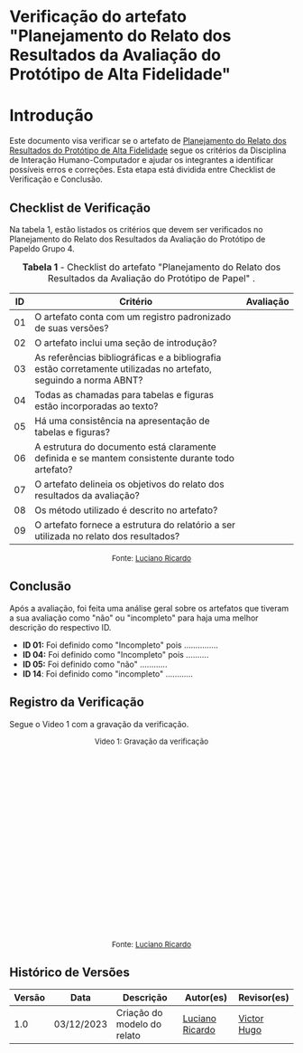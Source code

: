 # Verificação do artefato "Planejamento do Relato dos Resultados da Avaliação do Protótipo de Alta Fidelidade"

# Introdução

Este documento visa verificar se o artefato de [Planejamento do Relato dos Resultados do Protótipo de Alta Fidelidade](https://interacao-humano-computador.github.io/2023.2-Dominio-Publico/design_avalaiacao_desenvolvimento/nivel3/prototipo_alta_fidelidade/planejamento_relato/) segue os critérios da Disciplina de Interação Humano-Computador e ajudar os integrantes a identificar possíveis erros e correções. Esta etapa está dividida entre Checklist de Verificação e Conclusão.


## Checklist de Verificação

Na tabela 1, estão listados os critérios que devem ser verificados no Planejamento do Relato dos Resultados da Avaliação do Protótipo de Papeldo Grupo 4.

<font size="3"><p style="text-align: center"><b>Tabela 1</b> - Checklist do artefato "Planejamento do Relato dos Resultados da Avaliação do Protótipo de Papel" . </p></font>

| ID  | Critério                                                                                                         | Avaliação |
| --- | ---------------------------------------------------------------------------------------------------------------- | --------- |
| 01  | O artefato conta com um registro padronizado de suas versões?                                                    |           |
| 02  | O artefato inclui uma seção de introdução?                                                                       |           |
| 03  | As referências bibliográficas e a bibliografia estão corretamente utilizadas no artefato, seguindo a norma ABNT? |           |
| 04  | Todas as chamadas para tabelas e figuras estão incorporadas ao texto?                                            |           |
| 05  | Há uma consistência na apresentação de tabelas e figuras?                                                        |           |
| 06  | A estrutura do documento está claramente definida e se mantem consistente durante todo artefato?                 |           |
| 07  | O artefato delineia os objetivos do relato dos resultados da avaliação?                                          |           |
| 08  | Os método utilizado é descrito no artefato?                                                                      |           |
| 09  | O artefato fornece a estrutura do relatório a ser utilizada no relato dos resultados?                            |           |

<font size="2"><p style="text-align: center">Fonte: [Luciano Ricardo](https://github.com/l-ricardo) </p></font>


## Conclusão

Após a avaliação, foi feita uma análise geral sobre os artefatos que tiveram a sua avaliação como "não" ou "incompleto" para haja uma melhor descrição do respectivo ID.

- **ID 01:** Foi definido como "Incompleto" pois ...............
- **ID 04:** Foi definido como "Incompleto" pois ..........
- **ID 05:** Foi definido como "não" ............
- **ID 14**: Foi definido como "incompleto" ............


## Registro da Verificação

Segue o Video 1 com a gravação da verificação.

<center>

<font size="2"><p style="text-align: center">Video 1: Gravação da verificação</p></font>

<iframe width="560" height="315" src="" title="YouTube video player" frameborder="0" allow="accelerometer; autoplay; clipboard-write; encrypted-media; gyroscope; picture-in-picture; web-share" allowfullscreen></iframe>

<font size="2"><p style="text-align: center">Fonte:  [Luciano Ricardo](https://github.com/l-ricardo)</p></font>

</center>


## Histórico de Versões

| Versão | Data       | Descrição                   | Autor(es)                                       | Revisor(es)                                    |
| ------ | ---------- | --------------------------- | ----------------------------------------------- | ---------------------------------------------- |
| 1.0    | 03/12/2023 | Criação do modelo do relato | [Luciano Ricardo](https://github.com/l-ricardo) | [Victor Hugo](https://github.com/ViictorHugoo) |


